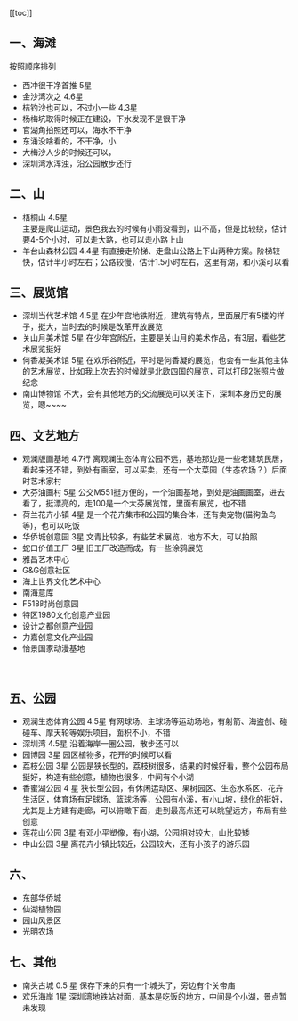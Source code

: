 [[toc]]


## 一、海滩

按照顺序排列
+ 西冲很干净首推      5星
+ 金沙湾次之          4.6星
+ 桔钓沙也可以，不过小一些  4.3星
+ 杨梅坑取得时候正在建设，下水发现不是很干净
+ 官湖角拍照还可以，海水不干净
+ 东涌没啥看的，不干净，小
+ 大梅沙人少的时候还可以，
+ 深圳湾水浑浊，沿公园散步还行

## 二、山

+ 梧桐山 4.5星      
主要是爬山运动，景色我去的时候有小雨没看到，山不高，但是比较绕，估计要4-5个小时，可以走大路，也可以走小路上山
+ 羊台山森林公园          4.4星
有直接走阶梯、走盘山公路上下山两种方案。阶梯较快，估计半小时左右；公路较慢，估计1.5小时左右，这里有湖，和小溪可以看

## 三、展览馆
+ 深圳当代艺术馆  4.5星
在少年宫地铁附近，建筑有特点，里面展厅有5楼的样子，挺大，当时去的时候是改革开放展览
+ 关山月美术馆 5星
在少年宫附近，主要是关山月的美术作品，有3层，看些艺术展览挺好
+ 何香凝美术馆 5星
在欢乐谷附近，平时是何香凝的展览，也会有一些其他主体的艺术展览，比如我上次去的时候就是北欧四国的展览，可以打印2张照片做纪念
+ 南山博物馆
不大，会有其他地方的交流展览可以关注下，深圳本身历史的展览，嗯~~~~


## 四、文艺地方
+ 观澜版画基地 4.7行
离观澜生态体育公园不远，基地那边是一些老建筑民居，看起来还不错，到处有画室，可以买卖，还有一个大菜园（生态农场？）后面时艺术家村
+ 大芬油画村  5星
公交M551挺方便的，一个油画基地，到处是油画画室，进去看了，挺漂亮的，走100是一个大芬展览馆，里面有展览，也不错
+ 荷兰花卉小镇 4星
是一个花卉集市和公园的集合体，还有卖宠物(猫狗鱼鸟等)，也可以吃饭
+ 华侨城创意园 3星
文青比较多，有些艺术展览，地方不大，可以拍照
+ 蛇口价值工厂 3星
旧工厂改造而成，有一些涂鸦展览
+ 雅昌艺术中心
+ G&G创意社区
+ 海上世界文化艺术中心
+ 南海意库
+ F518时尚创意园
+ 特区1980文化创意产业园
+ 设计之都创意产业园
+ 力嘉创意文化产业园
+ 怡景国家动漫基地


　　
## 五、公园

+ 观澜生态体育公园 4.5星
有网球场、主球场等运动场地，有射箭、海盗创、碰碰车、摩天轮等娱乐项目，面积不小，不错
+ 深圳湾 4.5星
沿着海岸一圈公园，散步还可以
+ 园博园 3星
园区植物多，花开的时候可以看
+ 荔枝公园 3星
公园是狭长型的，荔枝树很多，结果的时候好看，整个公园布局挺好，构造有些创意，植物也很多，中间有个小湖
+ 香蜜湖公园 4 星
狭长型公园，有休闲运动区、果树园区、生态水系区、花卉生活区，体育场有足球场、篮球场等，公园有小溪，有小山坡，绿化的挺好，尤其是上方建有走廊，可以俯瞰下面，走到最高点还可以眺望远方，布局有些创意
+ 莲花山公园 3星
有邓小平塑像，有小湖，公园相对较大，山比较矮 
+ 中山公园 3星
离花卉小镇比较近，公园较大，还有小孩子的游乐园

## 六、

+ 东部华侨城
+ 仙湖植物园
+ 园山风景区
+ 光明农场

## 七、其他
+ 南头古城  0.5 星
保存下来的只有一个城头了，旁边有个关帝庙
+ 欢乐海岸   1星
深圳湾地铁站对面，基本是吃饭的地方，中间是个小湖，景点暂未发现





